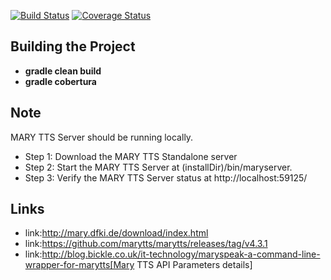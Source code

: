 
[![Build Status][1]][2]
[![Coverage Status][3]][4]

## Building the Project
* **gradle clean build**
* **gradle cobertura**

## Note
 
MARY TTS Server should be running locally.
* Step 1: Download the MARY TTS Standalone server
* Step 2: Start the MARY TTS Server at (installDir)/bin/maryserver.
* Step 3: Verify the MARY TTS Server status at http://localhost:59125/
 
## Links
* link:http://mary.dfki.de/download/index.html
* link:https://github.com/marytts/marytts/releases/tag/v4.3.1
* link:http://blog.bickle.co.uk/it-technology/maryspeak-a-command-line-wrapper-for-marytts[Mary TTS API Parameters details]

[1]: https://secure.travis-ci.org/SwaroopG/text2audio-converter.png
[2]: http://www.travis-ci.org/SwaroopG/text2audio-converter

[3]: https://coveralls.io/repos/SwaroopG/text2audio-converter/badge.svg
[4]: https://coveralls.io/r/SwaroopG/text2audio-converter
